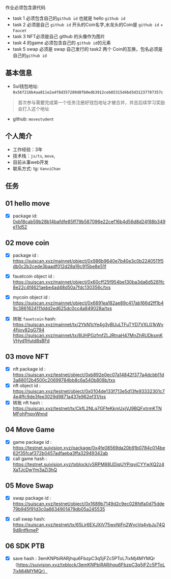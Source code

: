 作业必须包含源代码

- task 1 必须包含自己的`github id` 也就是 hello `github id`
- task 2 必须是自己 `github id` 开头的Coin名字,水龙头的Coin是 `github id` + `Faucet` 
- task 3 NFT必须是自己 github 的头像作为图片
- task 4 的game 必须包含自己的 `github id`的元素
- task 5 swap 必须是 swap 自己发行的 task2 两个 Coin的互换，包名必须是自己的`github id`





## 基本信息
- Sui钱包地址: `0x56f216b4aa011e2a4f8d357289d8fb0edb3912ceb85315d4bd3d31237787357c`
> 首次参与需要完成第一个任务注册好钱包地址才被合并，并且后续学习奖励会打入这个地址
- github: `movestudent`

## 个人简介
- 工作经验：3年
- 技术栈：`js/ts`, `move`,
- 目前从事web开发
- 联系方式: tg: `VanviChan` 

## 任务

##   01 hello move  
- [x] package id: [0xb18cab59b28b14bafdfe85ff79b587096e22cef16b4d56d8d24f88b349e11d52](https://testnet.suivision.xyz/package/0xb18cab59b28b14bafdfe85ff79b587096e22cef16b4d56d8d24f88b349e11d52?tab=Code)

##   02 move coin
- [x] package id : 
https://suiscan.xyz/mainnet/object/0x986b9640e7b40e3c0b2240511f5db0c2b2cede3baadf012d28a19c915be8e51f
- [x] fauetcoin object id :
https://suiscan.xyz/mainnet/object/0x60cff25f954be130ba3da6d5281fc8e22c4f4621aebe4ad48d50a7fdc130356c/txs
- [x] mycoin object id : 
https://suiscan.xyz/mainnet/object/0x6691ea182ae89c417ab166d2ff1b49c3861624111ddd2ed625dc0cc4a849028a/txs
- [x] 转账 `fauetcoin` hash: 
https://suiscan.xyz/mainnet/tx/2YkN1cYe4g3yBUuLTFuTYD7VXLG1kWy4fjjoy82gG794
https://suiscan.xyz/mainnet/tx/8UHPGzfmfZLJRtnaH47MnZhRUDksmKVHyd1Hutd8sBFd


##   03 move NFT
- [x] nft package id : 
https://suiscan.xyz/testnet/object/0xb892e0ec07a14842f377a4dcbb11d3a88012b4500c20699784bb8c6a540b808b/txs
- [x] nft object id : 
https://suiscan.xyz/testnet/object/0x0104de133f713e5d13fe93332301c74e4ffc9de3fee3029d9871a437e962ef31/txs
- [x] 转账 nft hash : 
https://suiscan.xyz/testnet/tx/CkfL2NLq7GFfeKkmUxjVJ9BQFxtrmKTNMFohPnpvWnnd

##   04 Move Game
- [x] game package id : 
https://testnet.suivision.xyz/package/0x4fe08569da20b91b0784c014be62f35fcaf372b0457adfaeba3ffa32949342ab
- [x] call game hash : 
https://testnet.suivision.xyz/txblock/vSRPM88UDiqUYPiqviCYYwXQ2z4XaTJcDwYm3aZj3hQ

##   05 Move Swap
- [x] swap package id : 
https://suiscan.xyz/testnet/object/0x1689b7149d2c9ec028fdfa0d75dde79b945f91d3c0a6634901479db05a245535
- [x] call swap hash:
https://suiscan.xyz/testnet/tx/65Lir6EXJXiV75wxNiFn2WycVq4ybJu74Q9d8ntfkmeP


##   06 SDK PTB
- [x] save hash : 3emKNPbiRARjhqu6FbzpC3q5jFZc5PToL7ixMj4MYMQr
（https://suivision.xyz/txblock/3emKNPbiRARjhqu6FbzpC3q5jFZc5PToL7ixMj4MYMQr）
